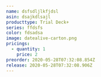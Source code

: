 ```yaml
---
name: dsfsdljlkfjdsl
asin: dsajkdlsajl
producttype: Trial Deck+
series: ffdsfs
color: fdsadsa
image: datealive-carton.png
pricings:
  - quantity: 1
    price: 2
preorder: 2020-05-28T07:32:08.854Z
release: 2020-05-28T07:32:08.906Z
---
```

